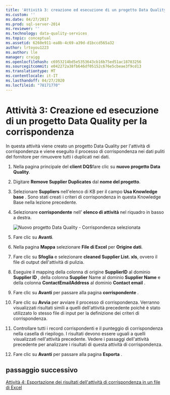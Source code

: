 ```yaml
---
title: 'Attività 3: creazione ed esecuzione di un progetto Data Quality per la corrispondenza | Microsoft Docs'
ms.custom: ''
ms.date: 04/27/2017
ms.prod: sql-server-2014
ms.reviewer: ''
ms.technology: data-quality-services
ms.topic: conceptual
ms.assetid: 6260e911-ea8b-4c69-a39d-d1bccd565a32
author: lrtoyou1223
ms.author: lle
manager: craigg
ms.openlocfilehash: c6953214bd5e5353643cb16b75ed51ac18783256
ms.sourcegitcommit: e042272a38fb646df05152c676e5cbeae3f9cd13
ms.translationtype: MT
ms.contentlocale: it-IT
ms.lasthandoff: 04/27/2020
ms.locfileid: "78171770"
---
```

# <a name="task-3-creating-and-running-a-data-quality-project-for-matching"></a>Attività 3: Creazione ed esecuzione di un progetto Data Quality per la corrispondenza
  In questa attività viene creato un progetto Data Quality per l'attività di corrispondenza e viene eseguito il processo di corrispondenza nei dati puliti del fornitore per rimuovere tutti i duplicati nei dati.

1.  Nella pagina principale del **client DQS**fare clic su **nuovo progetto Data Quality**.

2.  Digitare **Remove Supplier Duplicates** dal **nome del progetto**.

3.  Selezionare **Suppliers** nell'elenco di KB per il campo **Usa Knowledge base** . Sono stati creati i criteri di corrispondenza in questa Knowledge Base nella lezione precedente.

4.  Selezionare **corrispondente** nell' **elenco di attività** nel riquadro in basso a destra.

     ![Nuovo progetto Data Quality - Corrispondenza selezionata](../../2014/tutorials/media/et-creatingandrunningadqpformatching.jpg "Nuovo progetto Data Quality - Corrispondenza selezionata")

5.  Fare clic su **Avanti**.

6.  Nella pagina **Mappa** selezionare **File di Excel** per **Origine dati**.

7.  Fare clic su **Sfoglia** e selezionare **cleaned Supplier List. xls**, ovvero il file di output dell'attività di pulizia.

8.  Eseguire il mapping della colonna di origine **SupplierID** al dominio **Supplier ID** , della colonna **Supplier** Name al dominio **Supplier Name** e della colonna **ContactEmailAddress** al dominio **Contact email** .

9. Fare clic su **Avanti** per passare alla pagina **corrispondente** .

10. Fare clic su **Avvia** per avviare il processo di corrispondenza. Verranno visualizzati risultati simili a quelli dell'attività precedente poiché è stato utilizzato lo stesso file di input per la definizione dei criteri di corrispondenza.

11. Controllare tutti i record corrispondenti e il punteggio di corrispondenza nella casella di riepilogo. I risultati devono essere uguali a quelli visualizzati nell'attività precedente. Vedere i passaggi dell'attività precedente per analizzare i risultati di questa attività di corrispondenza.

12. Fare clic su **Avanti** per passare alla pagina **Esporta** .

## <a name="next-step"></a>passaggio successivo
 [Attività 4: Esportazione dei risultati dell'attività di corrispondenza in un file di Excel](../../2014/tutorials/task-4-exporting-the-results-from-matching-activity-to-an-excel-file.md)


